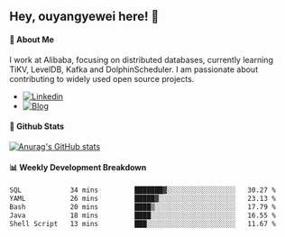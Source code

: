 ## Hey, ouyangyewei here! :wave:

#### :rocket: About Me
I work at Alibaba, focusing on distributed databases, currently learning TiKV, LevelDB, Kafka and DolphinScheduler. I am passionate about contributing to widely used open source projects.

- [![Linkedin](https://img.shields.io/badge/LinkedIn-ouyangyewei-blue)](https://www.linkedin.com/in/ouyangyewei/)
- [![Blog](https://img.shields.io/badge/Blog-yeweiouyang-orange)](https://blog.csdn.net/yeweiouyang)

#### :star2: Github Stats
[![Anurag's GitHub stats](https://github-readme-stats.vercel.app/api?username=ouyangyewei&show_icons=true&cache_seconds=3600&theme=tokyonight)](https://github.com/anuraghazra/github-readme-stats)

#### :bar_chart: Weekly Development Breakdown
<!--START_SECTION:waka-->

```txt
SQL            34 mins         ███████▓░░░░░░░░░░░░░░░░░   30.27 %
YAML           26 mins         █████▓░░░░░░░░░░░░░░░░░░░   23.13 %
Bash           20 mins         ████▒░░░░░░░░░░░░░░░░░░░░   17.79 %
Java           18 mins         ████░░░░░░░░░░░░░░░░░░░░░   16.55 %
Shell Script   13 mins         ███░░░░░░░░░░░░░░░░░░░░░░   11.67 %
```

<!--END_SECTION:waka-->
